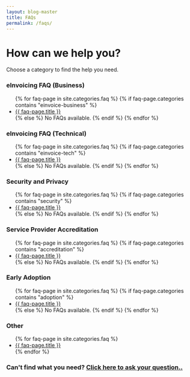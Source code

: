 ```yaml
---
layout: blog-master
title: FAQs
permalink: /faqs/
---
```


# How can we help you?

Choose a category to find the help you need.

<div class="faq-toc">

<div class="faq-category">
    <h3>eInvoicing FAQ (Business)</h3>
    <ul>
            {% for faq-page in site.categories.faq %}
            {% if faq-page.categories contains "einvoice-business" %}
            <li><a href="{{ blog-page.url | absolute_url }}">{{ faq-page.title }}</a></li>
            {% else %}
                No FAQs available.  
            {% endif %}
            {% endfor %}
    </ul>
</div>
<div class="faq-category">
    <h3>eInvoicing FAQ (Technical)</h3>
    <ul>
            {% for faq-page in site.categories.faq %}
            {% if faq-page.categories contains "einvoice-tech" %}
            <li><a href="{{ blog-page.url | absolute_url }}">{{ faq-page.title }}</a></li>
            {% else %}
                No FAQs available.  
            {% endif %}
            {% endfor %}
    </ul>
</div>

<div class="faq-category">
    <h3>Security and Privacy</h3>
    <ul>
            {% for faq-page in site.categories.faq %}
            {% if faq-page.categories contains "security" %}
            <li><a href="{{ blog-page.url | absolute_url }}">{{ faq-page.title }}</a></li>
            {% else %}
                No FAQs available.  
            {% endif %}
            {% endfor %}
    </ul>
</div>

<div class="faq-category">
    <h3>Service Provider Accreditation</h3>
    <ul>
            {% for faq-page in site.categories.faq %}
            {% if faq-page.categories contains "accreditation" %}
            <li><a href="{{ blog-page.url | absolute_url }}">{{ faq-page.title }}</a></li>
            {% else %}
                No FAQs available.  
            {% endif %}
            {% endfor %}
    </ul>
</div>

<div class="faq-category">
    <h3>Early Adoption</h3>
    <ul>
            {% for faq-page in site.categories.faq %}
            {% if faq-page.categories contains "adoption" %}
            <li><a href="{{ blog-page.url | absolute_url }}">{{ faq-page.title }}</a></li>
            {% else %}
                No FAQs available.  
            {% endif %}
            {% endfor %}
    </ul>
</div>

<div class="faq-category">
    <h3>Other</h3>
    <ul>
             {% for faq-page in site.categories.faq %}
            <li><a href="{{ blog-page.url | absolute_url }}">{{ faq-page.title }}</a></li>
            {% endfor %}
    </ul>
</div>


</div>

### Can't find what you need?  [Click here to ask your question..](mailto:contact@digitalbusinesscouncil.com.au)

